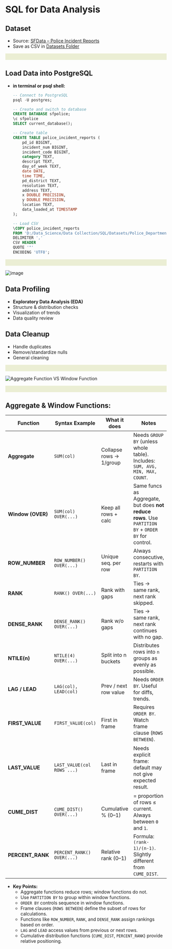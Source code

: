 # **SQL for Data Analysis**

## **Dataset**
* Source: [SFData – Police Incident Reports](https://data.sfgov.org/Public-Safety/Police-Department-Incident-Reports-Historical-2003/tmnf-yvry/data)
* Save as CSV in [Datasets Folder](./Datasets/)

<body>
    <div style = "
        width: 100%;
        height: 20px;
        background: linear-gradient(to right,rgb(235, 238, 212),rgb(235, 238, 212));">
    </div>
</body>

## **Load Data into PostgreSQL**
- **in terminal or psql shell:**

    ```sql
    -- Connect to PostgreSQL
    psql -U postgres;

    -- Create and switch to database
    CREATE DATABASE sfpolice;
    \c sfpolice
    SELECT current_database();

    -- Create table
    CREATE TABLE police_incident_reports (
        pd_id BIGINT,
        incident_num BIGINT,
        incident_code BIGINT,
        category TEXT,
        descript TEXT,
        day_of_week TEXT,
        date DATE,
        time TIME,
        pd_district TEXT,
        resolution TEXT,
        address TEXT,
        x DOUBLE PRECISION,
        y DOUBLE PRECISION,
        location TEXT,
        data_loaded_at TIMESTAMP
    );

    -- Load CSV
    \COPY police_incident_reports
    FROM 'D:/Data_Science/Data Collection/SQL/Datasets/Police_Department.csv'
    DELIMITER ','
    CSV HEADER
    QUOTE '"'
    ENCODING 'UTF8';
    ```

<body>
    <div style = "
        width: 100%;
        height: 20px;
        background: linear-gradient(to right,rgb(235, 238, 212),rgb(235, 238, 212));">
    </div>
</body>

![image](https://i.postimg.cc/Pfpq058n/image.png)

## **Data Profiling**

* **Exploratory Data Analysis (EDA)**
* Structure & distribution checks
* Visualization of trends
* Data quality review

## **Data Cleanup**

* Handle duplicates
* Remove/standardize nulls
* General cleaning

<body>
    <div style = "
        width: 100%;
        height: 20px;
        background: linear-gradient(to right,rgb(235, 238, 212),rgb(235, 238, 212));">
    </div>
</body>

![Aggregate Function VS Window Function](https://i.postimg.cc/3wmcFyBK/image.png)

<body>
    <div style = "
        width: 100%;
        height: 20px;
        background: linear-gradient(to right,rgb(235, 238, 212),rgb(235, 238, 212));">
    </div>
</body>


## **Aggregate & Window Functions:**
| Function          | Syntax Example             | What it does            | Notes                                                                                               | Example Query                                                                                                                                      |
| ----------------- | -------------------------- | ----------------------- | --------------------------------------------------------------------------------------------------- | -------------------------------------------------------------------------------------------------------------------------------------------------- |
| **Aggregate**     | `SUM(col)`                 | Collapse rows → 1/group | Needs `GROUP BY` (unless whole table). Includes: `SUM, AVG, MIN, MAX, COUNT`.                       | `SELECT dept, SUM(salary) FROM employees GROUP BY dept;`                                                                                           |
| **Window (OVER)** | `SUM(col) OVER(...)`       | Keep all rows + calc    | Same funcs as Aggregate, but does **not reduce rows**. Use `PARTITION BY` + `ORDER BY` for control. | `SELECT name, dept, SUM(salary) OVER(PARTITION BY dept) FROM employees;`                                                                           |
| **ROW\_NUMBER**   | `ROW_NUMBER() OVER(...)`   | Unique seq. per row     | Always consecutive, restarts with `PARTITION BY`.                                                   | `SELECT name, ROW_NUMBER() OVER(PARTITION BY dept ORDER BY salary DESC) FROM employees;`                                                           |
| **RANK**          | `RANK() OVER(...)`         | Rank with gaps          | Ties → same rank, next rank skipped.                                                                | `SELECT name, RANK() OVER(ORDER BY salary DESC) FROM employees;`                                                                                   |
| **DENSE\_RANK**   | `DENSE_RANK() OVER(...)`   | Rank w/o gaps           | Ties → same rank, next rank continues with no gap.                                                  | `SELECT name, DENSE_RANK() OVER(ORDER BY salary DESC) FROM employees;`                                                                             |
| **NTILE(n)**      | `NTILE(4) OVER(...)`       | Split into n buckets    | Distributes rows into `n` groups as evenly as possible.                                             | `SELECT name, NTILE(4) OVER(ORDER BY salary DESC) FROM employees;`                                                                                 |
| **LAG / LEAD**    | `LAG(col), LEAD(col)`      | Prev / next row value   | Needs `ORDER BY`. Useful for diffs, trends.                                                         | `SELECT date, sales, LAG(sales) OVER(ORDER BY date) FROM sales_data;`                                                                              |
| **FIRST\_VALUE**  | `FIRST_VALUE(col)`         | First in frame          | Requires `ORDER BY`. Watch frame clause (`ROWS BETWEEN`).                                           | `SELECT name, FIRST_VALUE(salary) OVER(PARTITION BY dept ORDER BY salary DESC) FROM employees;`                                                    |
| **LAST\_VALUE**   | `LAST_VALUE(col ROWS ...)` | Last in frame           | Needs explicit frame: default may not give expected result.                                         | `SELECT name, LAST_VALUE(salary) OVER(PARTITION BY dept ORDER BY salary ROWS BETWEEN UNBOUNDED PRECEDING AND UNBOUNDED FOLLOWING) FROM employees;` |
| **CUME\_DIST**    | `CUME_DIST() OVER(...)`    | Cumulative % (0–1)      | = proportion of rows ≤ current. Always between `0` and `1`.                                         | `SELECT name, CUME_DIST() OVER(ORDER BY salary) FROM employees;`                                                                                   |
| **PERCENT\_RANK** | `PERCENT_RANK() OVER(...)` | Relative rank (0–1)     | Formula: `(rank-1)/(n-1)`. Slightly different from `CUME_DIST`.                                     | `SELECT name, PERCENT_RANK() OVER(ORDER BY salary) FROM employees;`                                                                                |
* **Key Points:**
  - Aggregate functions reduce rows; window functions do not.
  - Use `PARTITION BY` to group within window functions.
  - `ORDER BY` controls sequence in window functions.
  - Frame clauses (`ROWS BETWEEN`) define the subset of rows for calculations.
  - Functions like `ROW_NUMBER`, `RANK`, and `DENSE_RANK` assign rankings based on order.
  - `LAG` and `LEAD` access values from previous or next rows.
  - Cumulative distribution functions (`CUME_DIST`, `PERCENT_RANK`) provide relative positioning.